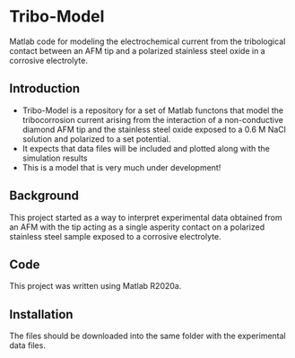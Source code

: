 # Tribo-Model
Matlab code for modeling the electrochemical current from the tribological contact between an AFM tip and a polarized stainless steel oxide in a corrosive electrolyte.

## Introduction
* Tribo-Model is a repository for a set of Matlab functons that model the tribocorrosion current arising from the interaction of a non-conductive diamond AFM tip and the stainless steel oxide exposed to a 0.6 M NaCl solution and polarized to a set potential.    
* It expects that data files will be included and plotted along with the simulation results
* This is a model that is very much under development! 

## Background
This project started as a way to interpret experimental data obtained from an AFM with the tip acting as a single asperity contact on a polarized stainless steel sample exposed to a corrosive electrolyte.

## Code
This project was written using Matlab R2020a. 

## Installation
The files should be downloaded into the same folder with the experimental data files.
